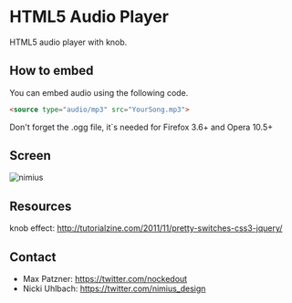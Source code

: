 HTML5 Audio Player
==================

HTML5 audio player with knob.

How to embed
------------
You can embed audio using the following code.

```html
<source type="audio/mp3" src="YourSong.mp3">
```

Don't forget the .ogg file, it`s needed for Firefox 3.6+ and Opera 10.5+

Screen
------
<img src="https://github.com/nimius-design/html5-audio-player/blob/master/img/screen.png" alt="nimius">

Resources
---------
knob effect: http://tutorialzine.com/2011/11/pretty-switches-css3-jquery/

Contact
-------
- Max Patzner: https://twitter.com/nockedout
- Nicki Uhlbach: https://twitter.com/nimius_design